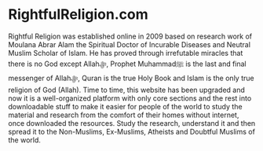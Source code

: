 # RightfulReligion.com

Rightful Religion was established online in 2009 based on research work of Moulana Abrar Alam the Spiritual Doctor of Incurable Diseases and Neutral Muslim Scholar of Islam. He has proved through irrefutable miracles that there is no God except Allahﷻ, Prophet Muhammadﷺ is the last and final messenger of Allahﷻ, Quran is the true Holy Book and Islam is the only true religion of God (Allah). Time to time, this website has been upgraded and now it is a well-organized platform with only core sections and the rest into downloadable stuff to make it easier for people of the world to study the material and research from the comfort of their homes without internet, once downloaded the resources. Study the research, understand it and then spread it to the Non-Muslims, Ex-Muslims, Atheists and Doubtful Muslims of the world.
